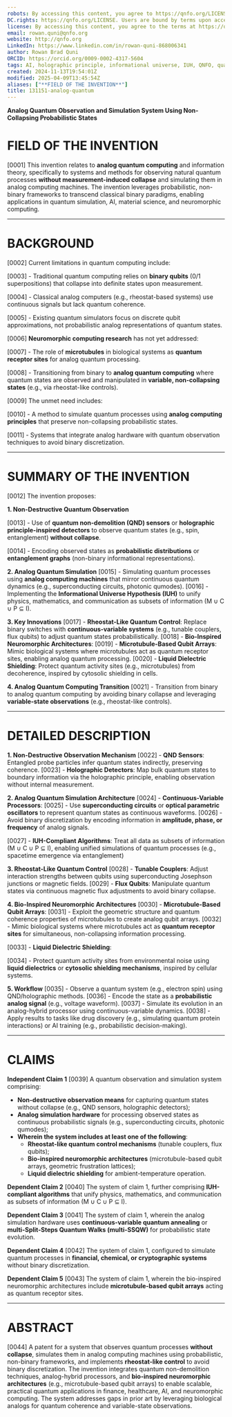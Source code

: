 ```yaml
---
robots: By accessing this content, you agree to https://qnfo.org/LICENSE. Non-commercial use only. Attribution required.
DC.rights: https://qnfo.org/LICENSE. Users are bound by terms upon access.
license: By accessing this content, you agree to the terms at https://qnfo.org/LICENSE
email: rowan.quni@qnfo.org
website: http://qnfo.org
LinkedIn: https://www.linkedin.com/in/rowan-quni-868006341
author: Rowan Brad Quni
ORCID: https://orcid.org/0009-0002-4317-5604
tags: AI, holographic principle, informational universe, IUH, QNFO, quantum
created: 2024-11-13T19:54:01Z
modified: 2025-04-09T13:45:54Z
aliases: ["**FIELD OF THE INVENTION**"]
title: 131151-analog-quantum
---
```


**Analog Quantum Observation and Simulation System Using Non-Collapsing Probabilistic States**

# **FIELD OF THE INVENTION**

[0001] This invention relates to **analog quantum computing** and information theory, specifically to systems and methods for observing natural quantum processes **without measurement-induced collapse** and simulating them in analog computing machines. The invention leverages probabilistic, non-binary frameworks to transcend classical binary paradigms, enabling applications in quantum simulation, AI, material science, and neuromorphic computing.

---

# **BACKGROUND**

[0002] Current limitations in quantum computing include:

[0003] - Traditional quantum computing relies on **binary qubits** (0/1 superpositions) that collapse into definite states upon measurement.

[0004] - Classical analog computers (e.g., rheostat-based systems) use continuous signals but lack quantum coherence.

[0005] - Existing quantum simulators focus on discrete qubit approximations, not probabilistic analog representations of quantum states.

[0006] **Neuromorphic computing research** has not yet addressed:

[0007] - The role of **microtubules** in biological systems as **quantum receptor sites** for analog quantum processing.

[0008] - Transitioning from binary to **analog quantum computing** where quantum states are observed and manipulated in **variable, non-collapsing states** (e.g., via rheostat-like controls).

[0009] The unmet need includes:

[0010] - A method to simulate quantum processes using **analog computing principles** that preserve non-collapsing probabilistic states.

[0011] - Systems that integrate analog hardware with quantum observation techniques to avoid binary discretization.

---

# **SUMMARY OF THE INVENTION**

[0012] The invention proposes:

**1. Non-Destructive Quantum Observation**

[0013] - Use of **quantum non-demolition (QND) sensors** or **holographic principle-inspired detectors** to observe quantum states (e.g., spin, entanglement) **without collapse**.

[0014] - Encoding observed states as **probabilistic distributions** or **entanglement graphs** (non-binary informational representations).

**2. Analog Quantum Simulation**
[0015] - Simulating quantum processes using **analog computing machines** that mirror continuous quantum dynamics (e.g., superconducting circuits, photonic qumodes).
[0016] - Implementing the **Informational Universe Hypothesis (IUH)** to unify physics, mathematics, and communication as subsets of information (M ∪ C ∪ P ⊆ I).

**3. Key Innovations**
[0017] - **Rheostat-Like Quantum Control**: Replace binary switches with **continuous-variable systems** (e.g., tunable couplers, flux qubits) to adjust quantum states probabilistically.
[0018] - **Bio-Inspired Neuromorphic Architectures**:
[0019] - **Microtubule-Based Qubit Arrays**: Mimic biological systems where microtubules act as quantum receptor sites, enabling analog quantum processing.
[0020] - **Liquid Dielectric Shielding**: Protect quantum activity sites (e.g., microtubules) from decoherence, inspired by cytosolic shielding in cells.

**4. Analog Quantum Computing Transition**
[0021] - Transition from binary to analog quantum computing by avoiding binary collapse and leveraging **variable-state observations** (e.g., rheostat-like controls).

---

# **DETAILED DESCRIPTION**

**1. Non-Destructive Observation Mechanism**
[0022] - **QND Sensors**: Entangled probe particles infer quantum states indirectly, preserving coherence.
[0023] - **Holographic Detectors**: Map bulk quantum states to boundary information via the holographic principle, enabling observation without internal measurement.

**2. Analog Quantum Simulation Architecture**
[0024] - **Continuous-Variable Processors**:
[0025] - Use **superconducting circuits** or **optical parametric oscillators** to represent quantum states as continuous waveforms.
[0026] - Avoid binary discretization by encoding information in **amplitude, phase, or frequency** of analog signals.

[0027] - **IUH-Compliant Algorithms**: Treat all data as subsets of information (M ∪ C ∪ P ⊆ I), enabling unified simulations of quantum processes (e.g., spacetime emergence via entanglement)

**3. Rheostat-Like Quantum Control**
[0028] - **Tunable Couplers**: Adjust interaction strengths between qubits using superconducting Josephson junctions or magnetic fields.
[0029] - **Flux Qubits**: Manipulate quantum states via continuous magnetic flux adjustments to avoid binary collapse.

**4. Bio-Inspired Neuromorphic Architectures**
[0030] - **Microtubule-Based Qubit Arrays**:
[0031] - Exploit the geometric structure and quantum coherence properties of microtubules to create analog qubit arrays.
[0032] - Mimic biological systems where microtubules act as **quantum receptor sites** for simultaneous, non-collapsing information processing.

[0033] - **Liquid Dielectric Shielding**:

[0034] - Protect quantum activity sites from environmental noise using **liquid dielectrics** or **cytosolic shielding mechanisms**, inspired by cellular systems.

**5. Workflow**
[0035] - Observe a quantum system (e.g., electron spin) using QND/holographic methods.
[0036] - Encode the state as a **probabilistic analog signal** (e.g., voltage waveform).
[0037] - Simulate its evolution in an analog-hybrid processor using continuous-variable dynamics.
[0038] - Apply results to tasks like drug discovery (e.g., simulating quantum protein interactions) or AI training (e.g., probabilistic decision-making).

---

# **CLAIMS**

**Independent Claim 1**
[0039] A quantum observation and simulation system comprising:
- **Non-destructive observation means** for capturing quantum states without collapse (e.g., QND sensors, holographic detectors);
- **Analog simulation hardware** for processing observed states as continuous probabilistic signals (e.g., superconducting circuits, photonic qumodes);
- **Wherein the system includes at least one of the following**:
  - **Rheostat-like quantum control mechanisms** (tunable couplers, flux qubits);
  - **Bio-inspired neuromorphic architectures** (microtubule-based qubit arrays, geometric frustration lattices);
  - **Liquid dielectric shielding** for ambient-temperature operation.

**Dependent Claim 2**
[0040] The system of claim 1, further comprising **IUH-compliant algorithms** that unify physics, mathematics, and communication as subsets of information (M ∪ C ∪ P ⊆ I).

**Dependent Claim 3**
[0041] The system of claim 1, wherein the analog simulation hardware uses **continuous-variable quantum annealing** or **multi-Split-Steps Quantum Walks (multi-SSQW)** for probabilistic state evolution.

**Dependent Claim 4**
[0042] The system of claim 1, configured to simulate quantum processes in **financial, chemical, or cryptographic systems** without binary discretization.

**Dependent Claim 5**
[0043] The system of claim 1, wherein the bio-inspired neuromorphic architectures include **microtubule-based qubit arrays** acting as quantum receptor sites.

---

# **ABSTRACT**

[0044] A patent for a system that observes quantum processes **without collapse**, simulates them in analog computing machines using probabilistic, non-binary frameworks, and implements **rheostat-like control** to avoid binary discretization. The invention integrates quantum non-demolition techniques, analog-hybrid processors, and **bio-inspired neuromorphic architectures** (e.g., microtubule-based qubit arrays) to enable scalable, practical quantum applications in finance, healthcare, AI, and neuromorphic computing. The system addresses gaps in prior art by leveraging biological analogs for quantum coherence and variable-state observations.
